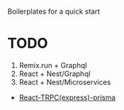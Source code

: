 Boilerplates for a quick start

# TODO
1. Remix.run + Graphql
2. React + Nest/Graphql
3. React + Nest/Microservices

- [React-TRPC(express)-prisma](https://github.com/Flowerinno/templates/tree/react-trpc-express)
